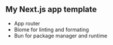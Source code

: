 ## My Next.js app template

- App router
- Biome for linting and formating
- Bun for package manager and runtime
